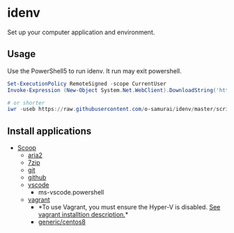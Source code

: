 # idenv
Set up your computer application and environment.

## Usage

Use the PowerShell5 to run idenv. It run may exit powershell.

```powershell
Set-ExecutionPolicy RemoteSigned -scope CurrentUser
Invoke-Expression (New-Object System.Net.WebClient).DownloadString('https://raw.githubusercontent.com/o-samurai/idenv/master/script/idenv.ps1')

# or shorter
iwr -useb https://raw.githubusercontent.com/o-samurai/idenv/master/script/idenv.ps1 | iex
```

## Install applications

- [Scoop](https://github.com/lukesampson/scoop)
    - [aria2](https://github.com/aria2/aria2)
    - [7zip](https://www.7-zip.org/)
    - [git](https://gitforwindows.org/)
    - [github](https://desktop.github.com/)
    - [vscode](https://code.visualstudio.com/)
        - ms-vscode.powershell
    - [vagrant](https://www.vagrantup.com/)
        * \*To use Vagrant, you must ensure the Hyper-V is disabled. [See vagrant installtion description.](https://www.vagrantup.com/docs/installation/)\*
        - [generic/centos8](https://app.vagrantup.com/generic/boxes/centos8)
